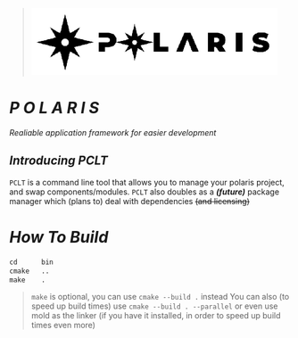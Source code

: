 > ![polaris_banner.png](assets/polaris_LOGO_white_strip.png)


# ***P O L A R I S***
*Realiable application framework for easier development*

## ***Introducing PCLT***
`PCLT` is a command line tool that allows you to manage your polaris project, and swap components/modules.
`PCLT` also doubles as a ***(future)*** package manager which (plans to) deal with dependencies  ~~(and licensing)~~

# ***How To Build***
```shell
cd      bin
cmake   ..
make    .
```
> ```make``` is optional, you can use ```cmake --build .``` instead
> You can also (to speed up build times) use ```cmake --build . --parallel```
> or even use mold as the linker (if you have it installed, in order to speed up build times even more)

